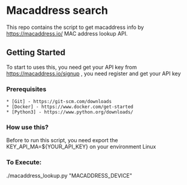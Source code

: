 # Macaddress search

This repo contains the script to get macaddress info by https://macaddress.io/ MAC address lookup API.

## Getting Started

To start to uses this, you need get your API key from https://macaddress.io/signup , you need register and get your API key

### Prerequisites

```
* [Git] - https://git-scm.com/downloads
* [Docker] - https://www.docker.com/get-started
* [Python3] - https://www.python.org/downloads/

```

### How use this?

Before to run this script, you need export the KEY_API_MA=${YOUR_API_KEY} on your environment Linux

### To Execute:

./macaddress_lookup.py "MACADDRESS_DEVICE"


